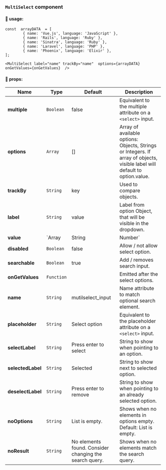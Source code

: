 ### `MultiSelect` component

#### 🚀 usage:

    const  arrayDATA  = [
    		{ name: 'Vue.js', language: 'JavaScript' },
    		{ name: 'Rails', language: 'Ruby' },
    		{ name: 'Sinatra', language: 'Ruby' },
    		{ name: 'Laravel', language: 'PHP' },
    		{ name: 'Phoenix', language: 'Elixir' },
    ];

    <MultiSelect label="name" trackBy="name"  options={arrayDATA} onGetValues={onGetValues}  />

#### 🚀 props:

| **Name**          | **Type**              | **Default**                                            | **Description**                                                                                                            |
| ----------------- | --------------------- | ------------------------------------------------------ | -------------------------------------------------------------------------------------------------------------------------- |
| **multiple**      | `Boolean`             | false                                                  | Equivalent to the multiple attribute on a `<select>` input.                                                                |
| **options**       | `Array`               | []                                                     | Array of available options: Objects, Strings or Integers. If array of objects, visible label will default to option.value. |
| **trackBy**       | `String`              | key                                                    | Used to compare objects.                                                                                                   |
| **label**         | `String`              | value                                                  | Label from option Object, that will be visible in the dropdown.                                                            |
| **value**         | `Array|String|Number` |                                                        | Presets the selected options.                                                                                              |
| **disabled**      | `Boolean`             | false                                                  | Allow / not allow select option.                                                                                           |
| **searchable**    | `Boolean`             | true                                                   | Add / removes search input.                                                                                                |
| **onGetValues**   | `Function`            |                                                        | Emitted after the select options.                                                                                          |
| **name**          | `String`              | mutilselect_input                                      | Name attribute to match optional search element.                                                                           |
| **placeholder**   | `String`              | Select option                                          | Equivalent to the placeholder attribute on a `<select>` input.                                                             |
| **selectLabel**   | `String`              | Press enter to select                                  | String to show when pointing to an option.                                                                                 |
| **selectedLabel** | `String`              | Selected                                               | String to show next to selected option.                                                                                    |
| **deselectLabel** | `String`              | Press enter to remove                                  | String to show when pointing to an already selected option.                                                                |
| **noOptions**     | `String`              | List is empty.                                         | Shows when no elements in options empty. Default: List is empty.                                                           |
| **noResult**      | `String`              | No elements found. Consider changing the search query. | Shows when no elements match the search query.                                                                             |
